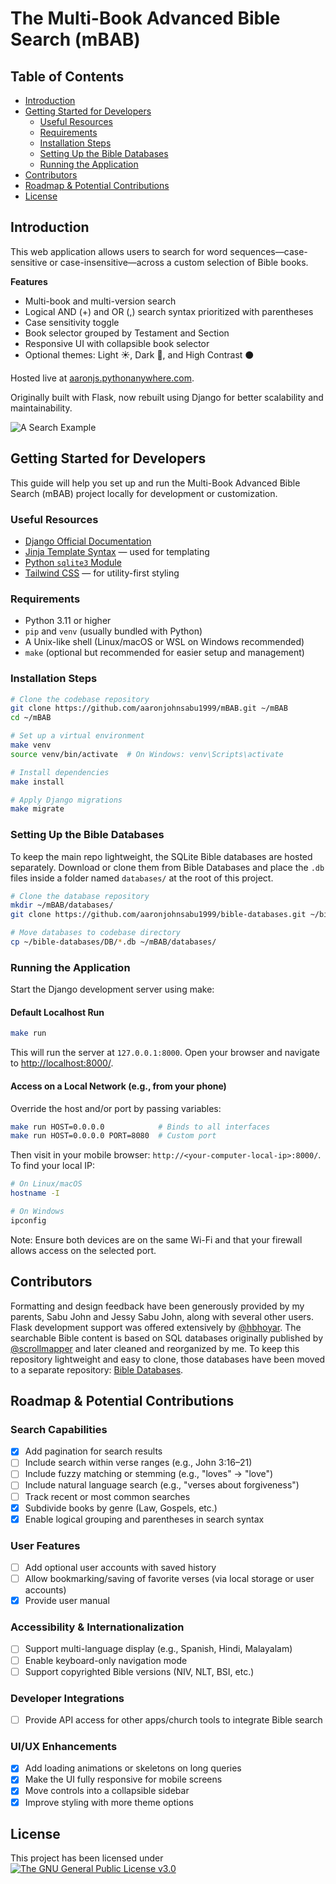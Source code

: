 # The Multi-Book Advanced Bible Search (mBAB)

## Table of Contents

- [Introduction](#introduction)  
- [Getting Started for Developers](#getting-started-for-developers)  
  - [Useful Resources](#useful-resources)  
  - [Requirements](#requirements)  
  - [Installation Steps](#installation-steps)  
  - [Setting Up the Bible Databases](#setting-up-the-bible-databases)  
  - [Running the Application](#running-the-application)  
- [Contributors](#contributors)  
- [Roadmap & Potential Contributions](#roadmap--potential-contributions)  
- [License](#license)

## Introduction

This web application allows users to search for word sequences—case-sensitive or case-insensitive—across a custom selection of Bible books.

**Features**
- Multi-book and multi-version search
- Logical AND (+) and OR (,) search syntax prioritized with parentheses
- Case sensitivity toggle
- Book selector grouped by Testament and Section
- Responsive UI with collapsible book selector
- Optional themes: Light ☀️, Dark 🌙, and High Contrast ⚫

Hosted live at [aaronjs.pythonanywhere.com](http://aaronjs.pythonanywhere.com/).

Originally built with Flask, now rebuilt using Django for better scalability and maintainability.

![A Search Example](./searchapp/static/searchapp/images/mBAB_demo.gif "Searching for either 'holy' or both 'spirit' and 'christ' within the non-Pauline New Testament books in the English Standard Version English Bible")

## Getting Started for Developers

This guide will help you set up and run the Multi-Book Advanced Bible Search (mBAB) project locally for development or customization.

### Useful Resources

- [Django Official Documentation](https://docs.djangoproject.com/en/stable/)
- [Jinja Template Syntax](https://jinja.palletsprojects.com/en/2.11.x/templates/) — used for templating
- [Python `sqlite3` Module](https://docs.python.org/3/library/sqlite3.html)
- [Tailwind CSS](https://tailwindcss.com/docs) — for utility-first styling

### Requirements

- Python 3.11 or higher
- `pip` and `venv` (usually bundled with Python)
- A Unix-like shell (Linux/macOS or WSL on Windows recommended)
- `make` (optional but recommended for easier setup and management)

### Installation Steps

```bash
# Clone the codebase repository
git clone https://github.com/aaronjohnsabu1999/mBAB.git ~/mBAB
cd ~/mBAB

# Set up a virtual environment
make venv
source venv/bin/activate  # On Windows: venv\Scripts\activate

# Install dependencies
make install

# Apply Django migrations
make migrate
```

### Setting Up the Bible Databases
To keep the main repo lightweight, the SQLite Bible databases are hosted separately.
Download or clone them from Bible Databases and place the `.db` files inside a folder named `databases/` at the root of this project.

```bash
# Clone the database repository
mkdir ~/mBAB/databases/
git clone https://github.com/aaronjohnsabu1999/bible-databases.git ~/bible-databases/

# Move databases to codebase directory
cp ~/bible-databases/DB/*.db ~/mBAB/databases/
```

### Running the Application
Start the Django development server using make:

#### Default Localhost Run

```bash
make run
```
This will run the server at `127.0.0.1:8000`. Open your browser and navigate to [http://localhost:8000/](http://localhost:8000/).

#### Access on a Local Network (e.g., from your phone)

Override the host and/or port by passing variables:

```bash
make run HOST=0.0.0.0            # Binds to all interfaces
make run HOST=0.0.0.0 PORT=8080  # Custom port
```

Then visit in your mobile browser: `http://<your-computer-local-ip>:8000/`. To find your local IP:

```bash
# On Linux/macOS
hostname -I

# On Windows
ipconfig
```

Note: Ensure both devices are on the same Wi-Fi and that your firewall allows access on the selected port.

## Contributors

Formatting and design feedback have been generously provided by my parents, Sabu John and Jessy Sabu John, along with several other users.
Flask development support was offered extensively by [@hbhoyar](https://github.com/hbhoyar).
The searchable Bible content is based on SQL databases originally published by [@scrollmapper](https://github.com/scrollmapper) and later cleaned and reorganized by me. To keep this repository lightweight and easy to clone, those databases have been moved to a separate repository: [Bible Databases](https://github.com/aaronjohnsabu1999/bible-databases).

## Roadmap & Potential Contributions

### Search Capabilities
- [x] Add pagination for search results
- [ ] Include search within verse ranges (e.g., John 3:16–21)
- [ ] Include fuzzy matching or stemming (e.g., "loves" → "love")
- [ ] Include natural language search (e.g., "verses about forgiveness")
- [ ] Track recent or most common searches
- [x] Subdivide books by genre (Law, Gospels, etc.)
- [x] Enable logical grouping and parentheses in search syntax

### User Features
- [ ] Add optional user accounts with saved history
- [ ] Allow bookmarking/saving of favorite verses (via local storage or user accounts)
- [x] Provide user manual

### Accessibility & Internationalization
- [ ] Support multi-language display (e.g., Spanish, Hindi, Malayalam)
- [ ] Enable keyboard-only navigation mode
- [ ] Support copyrighted Bible versions (NIV, NLT, BSI, etc.)

### Developer Integrations
- [ ] Provide API access for other apps/church tools to integrate Bible search

### UI/UX Enhancements
- [x] Add loading animations or skeletons on long queries
- [x] Make the UI fully responsive for mobile screens
- [x] Move controls into a collapsible sidebar
- [x] Improve styling with more theme options

## License

This project has been licensed under [![The GNU General Public License v3.0](https://www.gnu.org/graphics/gplv3-88x31.png "The GNU General Public License v3.0")](https://www.gnu.org/licenses/gpl-3.0.en.html)
